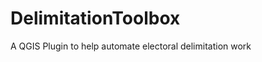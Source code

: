 DelimitationToolbox
===================

A QGIS Plugin to help automate electoral delimitation work
